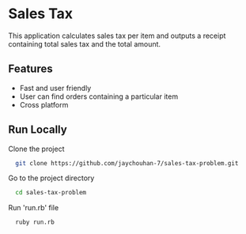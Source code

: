 
# Sales Tax 

This application calculates sales tax per item and outputs a receipt containing total sales tax and the total amount.

## Features

- Fast and user friendly
- User can find orders containing a particular item
- Cross platform




## Run Locally

Clone the project

```bash
  git clone https://github.com/jaychouhan-7/sales-tax-problem.git
```

Go to the project directory

```bash
  cd sales-tax-problem
```

Run 'run.rb' file

```bash
  ruby run.rb
```

